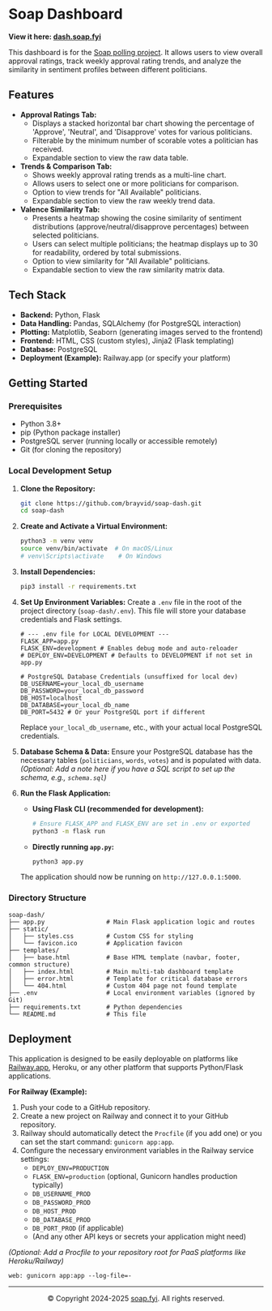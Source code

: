 # Soap Dashboard

**View it here: [dash.soap.fyi](https://dash.soap.fyi)**

This dashboard is for the [Soap polling project](https://soap.fyi). It allows users to view overall approval ratings, track weekly approval rating trends, and analyze the similarity in sentiment profiles between different politicians.



## Features

*   **Approval Ratings Tab:**
    *   Displays a stacked horizontal bar chart showing the percentage of 'Approve', 'Neutral', and 'Disapprove' votes for various politicians.
    *   Filterable by the minimum number of scorable votes a politician has received.
    *   Expandable section to view the raw data table.
*   **Trends & Comparison Tab:**
    *   Shows weekly approval rating trends as a multi-line chart.
    *   Allows users to select one or more politicians for comparison.
    *   Option to view trends for "All Available" politicians.
    *   Expandable section to view the raw weekly trend data.
*   **Valence Similarity Tab:**
    *   Presents a heatmap showing the cosine similarity of sentiment distributions (approve/neutral/disapprove percentages) between selected politicians.
    *   Users can select multiple politicians; the heatmap displays up to 30 for readability, ordered by total submissions.
    *   Option to view similarity for "All Available" politicians.
    *   Expandable section to view the raw similarity matrix data.

## Tech Stack

*   **Backend:** Python, Flask
*   **Data Handling:** Pandas, SQLAlchemy (for PostgreSQL interaction)
*   **Plotting:** Matplotlib, Seaborn (generating images served to the frontend)
*   **Frontend:** HTML, CSS (custom styles), Jinja2 (Flask templating)
*   **Database:** PostgreSQL
*   **Deployment (Example):** Railway.app (or specify your platform)

## Getting Started

### Prerequisites

*   Python 3.8+
*   pip (Python package installer)
*   PostgreSQL server (running locally or accessible remotely)
*   Git (for cloning the repository)

### Local Development Setup

1.  **Clone the Repository:**
    ```bash
    git clone https://github.com/brayvid/soap-dash.git
    cd soap-dash 
    ```

2.  **Create and Activate a Virtual Environment:**
    ```bash
    python3 -m venv venv
    source venv/bin/activate  # On macOS/Linux
    # venv\Scripts\activate    # On Windows
    ```

3.  **Install Dependencies:**
    ```bash
    pip3 install -r requirements.txt
    ```

4.  **Set Up Environment Variables:**
    Create a `.env` file in the root of the project directory (`soap-dash/.env`). This file will store your database credentials and Flask settings.
    ```env
    # --- .env file for LOCAL DEVELOPMENT ---
    FLASK_APP=app.py
    FLASK_ENV=development # Enables debug mode and auto-reloader
    # DEPLOY_ENV=DEVELOPMENT # Defaults to DEVELOPMENT if not set in app.py

    # PostgreSQL Database Credentials (unsuffixed for local dev)
    DB_USERNAME=your_local_db_username
    DB_PASSWORD=your_local_db_password
    DB_HOST=localhost
    DB_DATABASE=your_local_db_name
    DB_PORT=5432 # Or your PostgreSQL port if different
    ```
    Replace `your_local_db_username`, etc., with your actual local PostgreSQL credentials.

5.  **Database Schema & Data:**
    Ensure your PostgreSQL database has the necessary tables (`politicians`, `words`, `votes`) and is populated with data.
    *(Optional: Add a note here if you have a SQL script to set up the schema, e.g., `schema.sql`)*

6.  **Run the Flask Application:**
    *   **Using Flask CLI (recommended for development):**
        ```bash
        # Ensure FLASK_APP and FLASK_ENV are set in .env or exported
        python3 -m flask run
        ```
    *   **Directly running `app.py`:**
        ```bash
        python3 app.py
        ```
    The application should now be running on `http://127.0.0.1:5000`.

### Directory Structure

```
soap-dash/
├── app.py                 # Main Flask application logic and routes
├── static/
│   ├── styles.css         # Custom CSS for styling
│   └── favicon.ico        # Application favicon
├── templates/
│   ├── base.html          # Base HTML template (navbar, footer, common structure)
│   ├── index.html         # Main multi-tab dashboard template
│   ├── error.html         # Template for critical database errors
│   └── 404.html           # Custom 404 page not found template
├── .env                   # Local environment variables (ignored by Git)
├── requirements.txt       # Python dependencies
└── README.md              # This file
```

## Deployment

This application is designed to be easily deployable on platforms like [Railway.app](https://railway.app/), Heroku, or any other platform that supports Python/Flask applications.

**For Railway (Example):**

1.  Push your code to a GitHub repository.
2.  Create a new project on Railway and connect it to your GitHub repository.
3.  Railway should automatically detect the `Procfile` (if you add one) or you can set the start command: `gunicorn app:app`.
4.  Configure the necessary environment variables in the Railway service settings:
    *   `DEPLOY_ENV=PRODUCTION`
    *   `FLASK_ENV=production` (optional, Gunicorn handles production typically)
    *   `DB_USERNAME_PROD`
    *   `DB_PASSWORD_PROD`
    *   `DB_HOST_PROD`
    *   `DB_DATABASE_PROD`
    *   `DB_PORT_PROD` (if applicable)
    *   (And any other API keys or secrets your application might need)

*(Optional: Add a Procfile to your repository root for PaaS platforms like Heroku/Railway)*
```Procfile
web: gunicorn app:app --log-file=-
```

---
<center>&copy; Copyright 2024-2025 <a href="https://soap.fyi">soap.fyi</a>. All rights reserved.<center>
